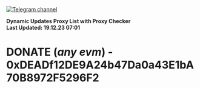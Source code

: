 [![Telegram channel](https://img.shields.io/endpoint?url=https://runkit.io/damiankrawczyk/telegram-badge/branches/master?url=https://t.me/n4z4v0d)](https://t.me/n4z4v0d) 

**Dynamic Updates Proxy List with Proxy Checker**  
**Last Updated: 19.12.23 07:01**

# DONATE (_any evm_) - 0xDEADf12DE9A24b47Da0a43E1bA70B8972F5296F2

